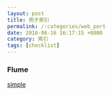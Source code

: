 ```yaml
---
layout: post
title: 例子索引
permalink: /:categories/web_port
date: 2016-06-16 16:17:15 +0800
category: 索引
tags: [checklist]
---
```


### Flume

[simple](https://github.com/neilChenXie/ChenTest/tree/master/flume/simple_start)
